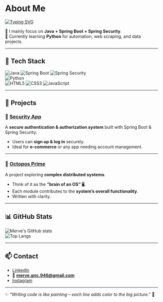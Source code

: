 # About Me

[![Typing SVG](https://readme-typing-svg.herokuapp.com/?lines=Java+Developer+in+progress;Spring+Boot+Enthusiast;Python+Learner;Security+Learner;Always+learning+new+things)](https://git.io/typing-svg)


🌱 I mainly focus on **Java + Spring Boot + Spring Security**.  
🐍 Currently learning **Python** for automation, web scraping, and data projects.  


---

## 🚀 Tech Stack
![Java](https://img.shields.io/badge/Java-ED8B00?style=for-the-badge&logo=java&logoColor=white) 
![Spring Boot](https://img.shields.io/badge/Spring%20Boot-6DB33F?style=for-the-badge&logo=springboot&logoColor=white) 
![Spring Security](https://img.shields.io/badge/Security-000000?style=for-the-badge&logo=Spring-Security&logoColor=white)  
![Python](https://img.shields.io/badge/Python-3776AB?style=for-the-badge&logo=python&logoColor=white)  
![HTML5](https://img.shields.io/badge/HTML5-E34F26?style=for-the-badge&logo=html5&logoColor=white) 
![CSS3](https://img.shields.io/badge/CSS3-1572B6?style=for-the-badge&logo=css3&logoColor=white) 
![JavaScript](https://img.shields.io/badge/JavaScript-323330?style=for-the-badge&logo=javascript&logoColor=f7df1e)

---

## 📌 Projects  

### 🔐 [Security App](https://github.com/mervegonc/security)  
A **secure authentication & authorization system** built with Spring Boot & Spring Security.  
- Users can **sign up & log in** securely.  
- Ideal for **e-commerce** or any app needing account management.  

---

### 🧠 [Octopos Prime](https://github.com/octoposprime)  
A project exploring **complex distributed systems**.  
- Think of it as the **“brain of an OS”** 🖥️.  
- Each module contributes to the **system’s overall functionality**.  
- Written with clarity.  

---

## 📊 GitHub Stats
![Merve's GitHub stats](https://github-readme-stats.vercel.app/api?username=mervegonc&show_icons=true&theme=tokyonight)  
![Top Langs](https://github-readme-stats.vercel.app/api/top-langs/?username=mervegonc&layout=compact&theme=tokyonight)

---

## 📫 Contact
- [LinkedIn](https://www.linkedin.com/in/merve-g%C3%B6nc%C3%BC-b8b837255)  
- 📧 **merve.gnc.946@gmail.com**  
- [Instagram](https://www.instagram.com/mervegoncuart/)  

---

✨ *“Writing code is like painting – each line adds color to the big picture.”* 🎨
